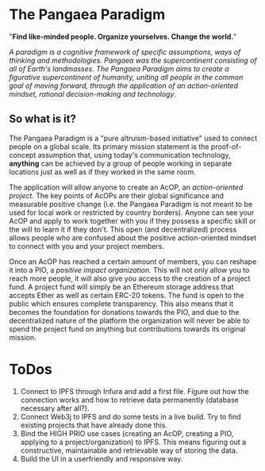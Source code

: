 The Pangaea Paradigm
==============
"**Find like-minded people. Organize yourselves. Change the world.**"

*A paradigm is a cognitive framework of specific assumptions, ways of thinking and methodologies. Pangaea was the supercontinent consisting of all of Earth's landmasses. The Pangaea Paradigm aims to create a figurative supercontinent of humanity, uniting all people in the common goal of moving forward, through the application of an action-oriented mindset, rational decision-making and technology.*

So what is it?
-------------------------
The Pangaea Paradigm is a "pure altruism-based initiative" used to connect people on a global scale. Its primary mission statement is the proof-of-concept assumption that, using today's communication technology, **anything** can be achieved by a group of people working in separate locations just as well as if they worked in the same room.

The application will allow anyone to create an AcOP, an *action-oriented project*. The key points of AcOPs are their global significance and measurable positive change (i.e. the Pangaea Paradigm is not meant to be used for local work or restricted by country borders).
Anyone can see your AcOP and apply to work together with you if they possess a specific skill or the will to learn it if they don't. This open (and decentralized) process allows people who are confused about the positive action-oriented mindset to connect with you and your project members.

Once an AcOP has reached a certain amount of members, you can reshape it into a PIO, a *positive impact organization*. This will not only allow you to reach more people, it will also give you access to the creation of a project fund. A project fund will simply be an Ethereum storage address that accepts Ether as well as certain ERC-20 tokens. The fund is open to the public which ensures complete transparency. This also means that it becomes the foundation for donations towards the PIO, and due to the decentralized nature of the platform the organization will never be able to spend the project fund on anything but contributions towards its original mission.


ToDos
========

1. Connect to IPFS through Infura and add a first file. Figure out how the connection works and how to retrieve data permanently (database necessary after all?).
2. Connect Web3j to IPFS and do some tests in a live build. Try to find existing projects that have already done this.
3. Bind the HIGH PRIO use cases (creating an AcOP, creating a PIO, applying to a project/organization) to IPFS. This means figuring out a constructive, maintainable and retrievable way of storing the data.
4. Build the UI in a userfriendly and responsive way.
